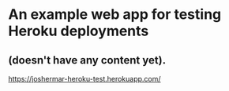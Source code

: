 # An example web app for testing Heroku deployments
## (doesn't have any content yet).

https://joshermar-heroku-test.herokuapp.com/
